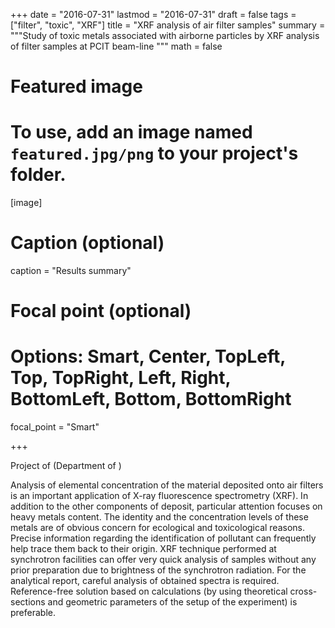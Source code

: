 +++
date = "2016-07-31"
lastmod = "2016-07-31"
draft = false
tags = ["filter", "toxic", "XRF"]
title = "XRF analysis of air filter samples"
summary = """Study of toxic metals associated with airborne particles by XRF analysis of filter samples at PCIT beam-line
"""
math = false

# Featured image
# To use, add an image named `featured.jpg/png` to your project's folder. 
[image]
  # Caption (optional)
  caption = "Results summary"
  
  # Focal point (optional)
  # Options: Smart, Center, TopLeft, Top, TopRight, Left, Right, BottomLeft, Bottom, BottomRight
  focal_point = "Smart"

+++

Project of   (Department of )

Analysis of elemental concentration of the material deposited onto air filters is an important application of X-ray fluorescence spectrometry (XRF). In addition to the other components of deposit, particular attention focuses on heavy metals content. The identity and the concentration levels of these metals are of obvious concern for ecological and toxicological reasons. Precise information regarding the identification of pollutant can frequently help trace them back to their origin. XRF technique performed at synchrotron facilities can offer very quick analysis of samples without any prior preparation due to brightness of the synchrotron radiation. For the analytical report, careful analysis of obtained spectra is required. Reference-free solution based on calculations (by using theoretical cross-sections and geometric parameters of the setup of the experiment) is preferable.
